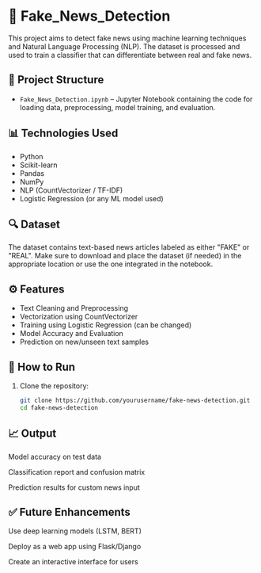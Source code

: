 # 📰 Fake_News_Detection

This project aims to detect fake news using machine learning techniques and Natural Language Processing (NLP). The dataset is processed and used to train a classifier that can differentiate between real and fake news.

## 📁 Project Structure

- `Fake_News_Detection.ipynb` – Jupyter Notebook containing the code for loading data, preprocessing, model training, and evaluation.

## 📊 Technologies Used

- Python
- Scikit-learn
- Pandas
- NumPy
- NLP (CountVectorizer / TF-IDF)
- Logistic Regression (or any ML model used)

## 🔍 Dataset

The dataset contains text-based news articles labeled as either "FAKE" or "REAL". Make sure to download and place the dataset (if needed) in the appropriate location or use the one integrated in the notebook.

## ⚙️ Features

- Text Cleaning and Preprocessing
- Vectorization using CountVectorizer
- Training using Logistic Regression (can be changed)
- Model Accuracy and Evaluation
- Prediction on new/unseen text samples

## 🚀 How to Run

1. Clone the repository:
   ```bash
   git clone https://github.com/yourusername/fake-news-detection.git
   cd fake-news-detection

## 📈 Output


Model accuracy on test data

Classification report and confusion matrix

Prediction results for custom news input



## ✅ Future Enhancements


Use deep learning models (LSTM, BERT)

Deploy as a web app using Flask/Django

Create an interactive interface for users

   
